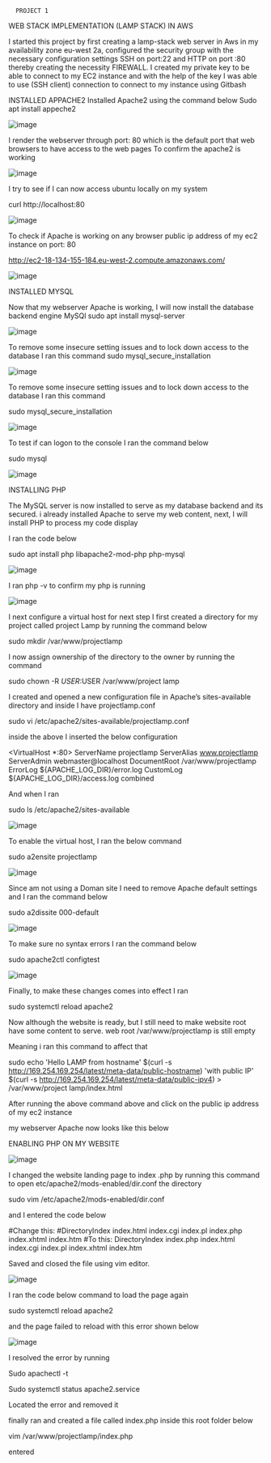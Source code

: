       PROJECT 1
WEB STACK IMPLEMENTATION   (LAMP STACK) IN AWS

I started this project by first creating a lamp-stack web server in Aws in my availability zone eu-west 2a, configured the security group with the necessary configuration settings 
SSH on port:22 and HTTP on port :80 thereby creating the necessity FIREWALL.
 I created my private key to be able to connect to my EC2 instance and with the help of the key I was able to use (SSH client) connection to connect to my instance using Gitbash

INSTALLED APPACHE2 
Installed Apache2 using the command below
Sudo apt install appeche2

![image](https://user-images.githubusercontent.com/55473846/138329103-8ea0f79a-4aec-4429-b285-a881178d6e7c.png)

I render the webserver through port: 80 which is the default port that web browsers to have access to the web pages 
To confirm the apache2 is working

![image](https://user-images.githubusercontent.com/55473846/138329573-a37b337b-a923-4767-a37b-756f71e973da.png)

I try to see if I can now access ubuntu locally on my system

curl http://localhost:80

![image](https://user-images.githubusercontent.com/55473846/138329943-6d3a8d2d-b510-4517-bd64-08f2bcc1216e.png)

To check if Apache is working on any browser public ip address of my ec2 instance on port: 80

http://ec2-18-134-155-184.eu-west-2.compute.amazonaws.com/

![image](https://user-images.githubusercontent.com/55473846/138330308-1a405978-f99a-4b82-8d65-2ef91b3093a3.png)

INSTALLED MYSQL

Now that my webserver Apache is working, I will now install the database backend engine MySQl
sudo apt install mysql-server

![image](https://user-images.githubusercontent.com/55473846/138330547-3dc39ce7-bafd-4880-8bda-e7586bcb25f7.png)

To remove some insecure setting issues and to lock down access to the database I ran this command
sudo mysql_secure_installation


![image](https://user-images.githubusercontent.com/55473846/138331309-81cabbd4-390b-4129-a402-bd15466e5fe7.png)

To remove some insecure setting issues and to lock down access to the database I ran this command

sudo mysql_secure_installation

![image](https://user-images.githubusercontent.com/55473846/138331843-d42b2782-3b86-42ed-aac4-fec4233e6b27.png)

To test if can logon to the console I ran the command below

sudo mysql

![image](https://user-images.githubusercontent.com/55473846/138332030-002b061c-1a9e-463f-9fc8-23f8641dfbd9.png)

INSTALLING PHP

The MySQL server is now installed to serve as my database backend and its secured. i already installed Apache to serve my web content, next, I will install PHP to process my code display

I ran the code below

sudo apt install php libapache2-mod-php php-mysql

![image](https://user-images.githubusercontent.com/55473846/138332476-d13b6a31-9df8-4f7d-9600-5c5147db0238.png)

I ran php -v to confirm my php is running

![image](https://user-images.githubusercontent.com/55473846/138332613-73f264f7-08c2-45b9-889f-9fa7d3b46516.png)

I next configure a virtual host for next step
I first created a directory for my project called project Lamp by running the command below

sudo mkdir /var/www/projectlamp

I now assign ownership of the directory to the owner by running the command

sudo chown -R $USER:$USER /var/www/project lamp

I created and opened a new configuration file in Apache’s sites-available directory and inside I have projectlamp.conf

sudo vi /etc/apache2/sites-available/projectlamp.conf

inside the above I inserted the below configuration 

<VirtualHost *:80>
    ServerName projectlamp
    ServerAlias www.projectlamp 
    ServerAdmin webmaster@localhost
    DocumentRoot /var/www/projectlamp
    ErrorLog ${APACHE_LOG_DIR}/error.log
    CustomLog ${APACHE_LOG_DIR}/access.log combined
</VirtualHost>

And when I ran 

sudo ls /etc/apache2/sites-available

![image](https://user-images.githubusercontent.com/55473846/138332901-a339d885-5a8d-4cae-8bc4-ad77e47e0b5d.png)

To enable the virtual host, I ran the below command

sudo a2ensite projectlamp

![image](https://user-images.githubusercontent.com/55473846/138333029-1b3fa091-7324-4c4e-86bc-f5ce87beeaeb.png)

Since am not using a Doman site I need to remove Apache default settings and I ran the command below

sudo a2dissite 000-default

![image](https://user-images.githubusercontent.com/55473846/138333251-63df2b19-6fb2-4c10-9f5c-eadc9a3ace88.png)

To make sure no syntax errors I ran the command below

sudo apache2ctl configtest

![image](https://user-images.githubusercontent.com/55473846/138333494-0ba9d8ce-6294-4603-80a8-fefdff5b168f.png)

Finally, to make these changes comes into effect I ran

sudo systemctl reload apache2

Now although the website is ready, but I still need to make website root have some content to serve. web root /var/www/projectlamp is still empty

 Meaning i ran this command to affect that

sudo echo 'Hello LAMP from hostname' $(curl -s http://169.254.169.254/latest/meta-data/public-hostname) 'with public IP' $(curl -s http://169.254.169.254/latest/meta-data/public-ipv4) > /var/www/project lamp/index.html

After running the above command above and click on the public ip address of my ec2 instance

 my webserver Apache now looks like this below
 
ENABLING PHP ON MY WEBSITE

![image](https://user-images.githubusercontent.com/55473846/138333838-4a4dd7bd-7958-4226-a587-f2c85e9c2eae.png)

I changed the website landing page to index .php by running this command to open 
etc/apache2/mods-enabled/dir.conf  the directory

sudo vim /etc/apache2/mods-enabled/dir.conf

and I entered the code below

<IfModule mod_dir.c>
        #Change this:
        #DirectoryIndex index.html index.cgi index.pl index.php index.xhtml index.htm
        #To this:
        DirectoryIndex index.php index.html index.cgi index.pl index.xhtml index.htm
</IfModule>

Saved and closed the file using vim editor.

![image](https://user-images.githubusercontent.com/55473846/138334223-a0a494e9-94d1-4839-8b4a-11fc5173a2cd.png)

I ran the code below command to load the page again

sudo systemctl reload apache2

 and the page failed to reload with this error shown below

![image](https://user-images.githubusercontent.com/55473846/138334393-7dbbd6d4-d169-4dba-a202-c1a8dd036b84.png)

I resolved the error by running

Sudo apachectl -t

Sudo systemctl status apache2.service

Located the error and removed it

finally ran and created a file called index.php inside this root folder below

vim /var/www/projectlamp/index.php

entered

<?php
phpinfo();

I finally refreshed the webserver page and lunched

![image](https://user-images.githubusercontent.com/55473846/138334739-5519e416-f3ac-4781-a154-e7d8e1c9ed3a.png)

Finally, as the above page contains sensitive information, I ran the below command to remove the sensitive file

sudo rm /var/www/projectlamp/index.php













